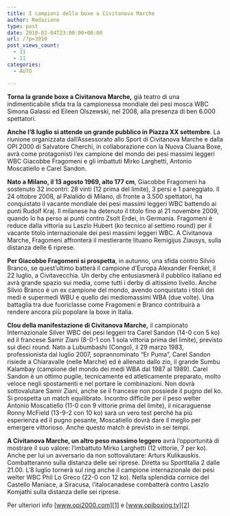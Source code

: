 ```yaml
---
title: I campioni della boxe a Civitanova Marche
author: Redazione
type: post
date: 2010-02-04T23:00:00+00:00
url: /?p=3910
post_views_count:
  - 11
  - 11
categories:
  - AUTO

---
```

**Torna la grande boxe a Civitanova Marche,** gi&agrave; teatro di una indimenticabile sfida tra la campionessa mondiale dei pesi mosca WBC Simona Galassi ed Eileen Olszewski, nel 2008, alla presenza di ben 6.000 spettatori. 

**Anche l&rsquo;8 luglio si attende un grande pubblico in Piazza XX settembre**. La riunione organizzata dall&rsquo;Assessorato allo Sport di Civitanova Marche e dalla OPI 2000 di Salvatore Cherchi, in collaborazione con la Nuova Cluana Boxe, avr&agrave; come protagonisti l&rsquo;ex campione del mondo dei pesi massimi leggeri WBC Giacobbe Fragomeni e gli imbattuti Mirko Larghetti, Antonio Moscatiello e Carel Sandon. 

**Nato a Milano, il 13 agosto 1969, alto 177 cm**, Giacobbe Fragomeni ha sostenuto 32 incontri: 28 vinti (12 prima del limite), 3 persi e 1 pareggiato. Il 24 ottobre 2008, al Palalido di Milano, di fronte a 3.500 spettatori, ha conquistato il vacante mondiale dei pesi massimi leggeri WBC battendo ai punti Rudolf Kraj. Il milanese ha detenuto il titolo fino al 21 novembre 2009, quando lo ha perso ai punti contro Zsolt Erdei, in Germania. Fragomeni &egrave; reduce dalla vittoria su Laszlo Hubert (ko tecnico al settimo round) per il vacante titolo internazionale dei pesi massimi leggeri WBC. A Civitanova Marche, Fragomeni affronter&agrave; il mestierante lituano Remigijus Ziausys, sulla distanza delle 6 riprese. 

**Per Giacobbe Fragomeni si prospetta**, in autunno, una sfida contro Silvio Branco, se quest&rsquo;ultimo batter&agrave; il campione d&rsquo;Europa Alexander Frenkel, il 22 luglio, a Civitavecchia. Un derby che entusiasmer&agrave; il pubblico italiano ed avr&agrave; grande spazio sui media, come tutti i derby di altissimo livello. Anche Silvio Branco &egrave; un ex campione del mondo, avendo conquistato i titoli dei medi e supermedi WBU e quello dei mediomassimi WBA (due volte). Una battaglia tra due fuoriclasse come Fragomeni e Branco contribuir&agrave; a rendere ancora pi&ugrave; popolare la boxe in Italia. 

**Clou della manifestazione di Civitanova Marche,** il campionato Internazionale Silver WBC dei pesi leggeri tra Carel Sandon (14-0 con 5 ko) ed il francese Samir Ziani (8-0-1 con 1 sola vittoria prima del limite), previsto sui dieci round. Nato a Lubumbashi (Congo), il 29 marzo 1983, professionista dal luglio 2007, soprannominato &ldquo;Er Puma&rdquo;, Carel Sandon risiede a Chiaravalle (nelle Marche) ed &egrave; allenato dallo zio, il grande Sumbu Kalambay (campione del mondo dei medi WBA dal 1987 al 1989). Carel Sandon &egrave; un ottimo pugile, tecnicamente ed atleticamente preparato, molto veloce negli spostamenti e nel portare le combinazioni. Non dovr&agrave; sottovalutare Samir Ziani, anche se il francese non possiede il pugno del ko. Si prospetta un match equilibrato. Incontro difficile per il peso welter Antonio Moscatiello (11-0 con 9 vittorie prima del limite), il nicaraguense Ronny McField (13-9-2 con 10 ko) sar&agrave; un vero test perch&eacute; ha pi&ugrave; esperienza ed il pugno pesante, Moscatiello dovr&agrave; dare il meglio per emergere vittorioso. Anche questo match &egrave; previsto in sei tempi. 

**A Civitanova Marche, un altro peso massimo leggero** avr&agrave; l&rsquo;opportunit&agrave; di mostrare il suo valore: l&rsquo;imbattuto Mirko Larghetti (12 vittorie, 7 per ko). Anche per lui un avversario da non sottovalutare: Arturs Kulikauskis. Combatteranno sulla distanza delle sei riprese. Diretta su SportItalia 2 dalle 21.00. L&rsquo;8 luglio torner&agrave; sul ring anche il campione internazionale dei pesi welter WBC Phil Lo Greco (22-0 con 12 ko). Nella splendida cornice del Castello Maniace, a Siracusa, l&rsquo;italocanadese combatter&agrave; contro Laszlo Komjathi sulla distanza delle sei riprese. 

Per ulteriori info&nbsp;[www.opi2000.com][1] e [www.opiboxing.tv][2]  
&nbsp;

 [1]: https://www.opi2000.com
 [2]: https://www.opiboxing.tv